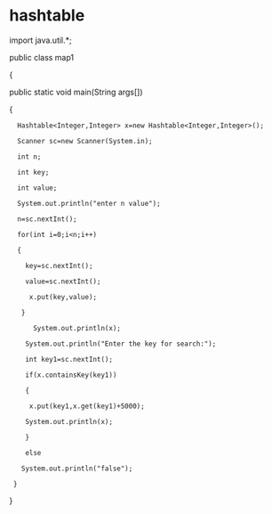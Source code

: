# hashtable
import java.util.*; 

public class map1

 { 

   public static void main(String args[]) 

   {

      Hashtable<Integer,Integer> x=new Hashtable<Integer,Integer>(); 

      Scanner sc=new Scanner(System.in); 

      int n; 

      int key; 

      int value; 

      System.out.println("enter n value"); 

      n=sc.nextInt(); 

      for(int i=0;i<n;i++) 

      { 

        key=sc.nextInt(); 

        value=sc.nextInt();

         x.put(key,value);

       } 

          System.out.println(x); 

        System.out.println("Enter the key for search:");

        int key1=sc.nextInt();

        if(x.containsKey(key1))

        {

         x.put(key1,x.get(key1)+5000);

        System.out.println(x);

        }

        else

       System.out.println("false");

     }
}
